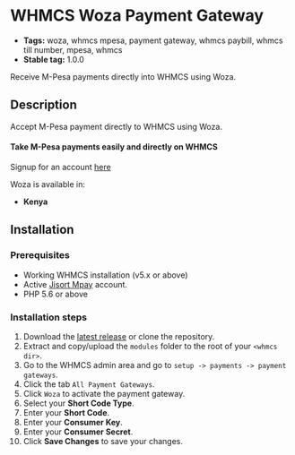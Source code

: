 # WHMCS Woza Payment Gateway

 - **Tags:** woza, whmcs mpesa, payment gateway, whmcs paybill, whmcs till number, mpesa, whmcs
 - **Stable tag:** 1.0.0

Receive M-Pesa payments directly into WHMCS using Woza.

## Description

Accept M-Pesa payment directly to WHMCS using Woza.

#### Take M-Pesa payments easily and directly on WHMCS

Signup for an account [here](http://www.jisort.com/jisort-microfinance-system-pricing/)

Woza is available in:

* __Kenya__

## Installation

### Prerequisites

* Working WHMCS installation (v5.x or above)
* Active [Jisort Mpay](https://my.jisort.com/mpay/) account.
* PHP 5.6 or above

### Installation steps

1. Download the [latest release](https://bitbucket.org/mwagiru/woza-whm) or clone the repository.
2. Extract and copy/upload the `modules` folder to the root of your `<whmcs dir>`.
3. Go to the WHMCS admin area and go to `setup -> payments -> payment gateways`.
4. Click the tab `All Payment Gateways`.
5. Click `Woza` to activate the payment gateway.
6. Select your __Short Code Type__.
7. Enter your __Short Code__.
8. Enter your __Consumer Key__.
9. Enter your __Consumer Secret__.
10. Click __Save Changes__ to save your changes.